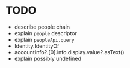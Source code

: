 # TODO

- describe people chain
- explain `people` descriptor
- explain `peopleApi.query`
- Identity.IdentityOf
- accountInfo?.[0].info.display.value?.asText()
- explain possibly undefined
